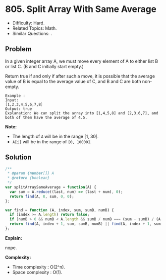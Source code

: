 # 805. Split Array With Same Average

- Difficulty: Hard.
- Related Topics: Math.
- Similar Questions: .

## Problem

In a given integer array A, we must move every element of A to either list B or list C. (B and C initially start empty.)

Return true if and only if after such a move, it is possible that the average value of B is equal to the average value of C, and B and C are both non-empty.

```
Example :
Input: 
[1,2,3,4,5,6,7,8]
Output: true
Explanation: We can split the array into [1,4,5,8] and [2,3,6,7], and both of them have the average of 4.5.
```

**Note:**

- The length of ```A``` will be in the range [1, 30].
- ```A[i]``` will be in the range of ```[0, 10000]```.

## Solution

```javascript
/**
 * @param {number[]} A
 * @return {boolean}
 */
var splitArraySameAverage = function(A) {
  var sum = A.reduce((last, num) => (last + num), 0);
  return find(A, 0, sum, 0, 0);
};

var find = function (A, index, sum, sumB, numB) {
  if (index >= A.length) return false;
  if (numB > 0 && numB < A.length && sumB / numB === (sum - sumB) / (A.length - numB)) return true;
  return find(A, index + 1, sum, sumB, numB) || find(A, index + 1, sum, sumB + A[index], numB + 1);
};
```

**Explain:**

nope.

**Complexity:**

* Time complexity : O(2^n).
* Space complexity : O(1).
